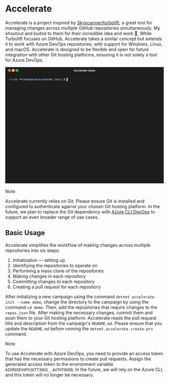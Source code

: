 # Accelerate

Accelerate is a project inspired by [Skyscanner/turbolift](https://github.com/Skyscanner/turbolift), a great tool for managing changes across multiple GitHub repositories simultaneously. My shoutout and kudos to them for their incredible idea and work 💙. While Turbolift focuses on GitHub, Accelerate takes a similar concept but extends it to work with Azure DevOps repositories, with support for Windows, Linux, and macOS. Accelerate is designed to be flexible and open for future integration with other Git hosting platforms, ensuring it is not solely a tool for Azure DevOps.

![An animated GIF demonstrating the Accelerate Command Line Interface (CLI) tool.](docs/demo.gif)

> [!NOTE]
> Accelerate currently relies on Git. Please ensure Git is installed and configured to authenticate against your chosen Git hosting platform. In the future, we plan to replace the Git dependency with [Azure CLI DevOps](https://learn.microsoft.com/en-us/cli/azure/service-page/devops) to support an even broader range of use cases.

## Basic Usage

Accelerate simplifies the workflow of making changes across multiple repositories into six steps:

1. Initialization — setting up
2. Identifying the repositories to operate on
3. Performing a mass clone of the repositories
4. Making changes in each repository
5. Committing changes to each repository
6. Creating a pull request for each repository

After initializing a new campaign using the command `dotnet accelerate init --name demo`, change the directory to the campaign by using the command `cd demo`. Then, add the repositories that require changes to the `repos.json` file. After making the necessary changes, commit them and push them to your Git hosting platform. Accelerate reads the pull request title and description from the campaign's `README.md`. Please ensure that you update the `README.md` before running the `dotnet accelerate create-prs` command.

> [!NOTE]
> To use Accelerate with Azure DevOps, you need to provide an access token that has the necessary permissions to create pull requests. Assign the generated access token to the environment variable `AZUREDEVOPSSETTINGS__AUTHTOKEN`. In the future, we will rely on the Azure CLI, and this token will no longer be necessary.